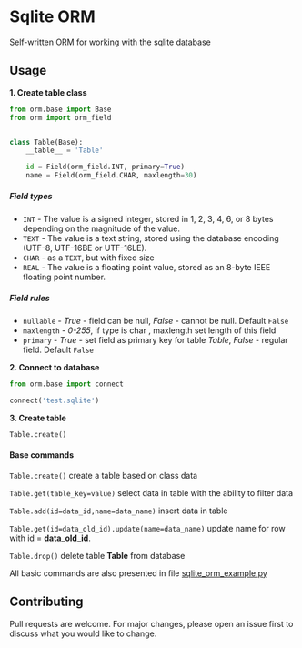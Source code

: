 # Sqlite ORM

Self-written ORM for working with the sqlite database

## Usage
**1. Create table class** 

```python
from orm.base import Base
from orm import orm_field


class Table(Base):
    __table__ = 'Table'

    id = Field(orm_field.INT, primary=True)
    name = Field(orm_field.CHAR, maxlength=30)
```
 ##### Field types
 * `INT` - The value is a signed integer, stored in 1, 2, 3, 4, 6, or 8 bytes depending on the magnitude of the value.
 * `TEXT` - The value is a text string, stored using the database encoding (UTF-8, UTF-16BE or UTF-16LE).
 * `CHAR` - as a `TEXT`, but with fixed size
 * `REAL` - The value is a floating point value, stored as an 8-byte IEEE floating point number.
 ##### Field rules
 * `nullable` - *True* - field can be null, *False* - cannot be null. Default `False`
 * `maxlength` - *0-255*, if type is char , maxlength set length of this field
 * `primary` -  *True* - set field as primary key for table *Table*, *False* - regular field. Default `False`
 
**2. Connect to database**

```python
from orm.base import connect

connect('test.sqlite')
```

**3. Create table**

```python
Table.create()
```

#### Base commands
`Table.create()` create a table based on class data

`Table.get(table_key=value)` select data in table with the ability to filter data

`Table.add(id=data_id,name=data_name)` insert data in table

`Table.get(id=data_old_id).update(name=data_name)` update name for row with id = **data_old_id**.

`Table.drop()` delete table **Table** from database

All basic commands are also presented in file [sqlite_orm_example.py]('./sqlite_orm_example.py')

## Contributing

Pull requests are welcome. For major changes, please open an issue first to discuss what you would like to change.
